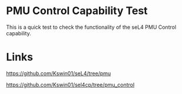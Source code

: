 # PMU Control Capability Test

This is a quick test to check the functionality of the seL4 PMU Control capability. 

# Links
https://github.com/Kswin01/seL4/tree/pmu

https://github.com/Kswin01/sel4cp/tree/pmu_control

